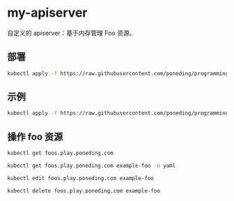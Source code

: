 # my-apiserver

自定义的 apiserver：基于内存管理 Foo 资源。

## 部署

```bash
kubectl apply -f https://raw.githubusercontent.com/poneding/programming-kubernetes/master/examples/my-apiserver/deploy.yaml
```

## 示例

```bash
kubectl apply -f https://raw.githubusercontent.com/poneding/programming-kubernetes/master/examples/my-apiserver/example-pod.yaml
```

## 操作 foo 资源

```bash
kubectl get foos.play.poneding.com

kubectl get foos.play.poneding.com example-foo -o yaml

kubectl edit foos.play.poneding.com example-foo

kubectl delete foos.play.poneding.com example-foo
```
